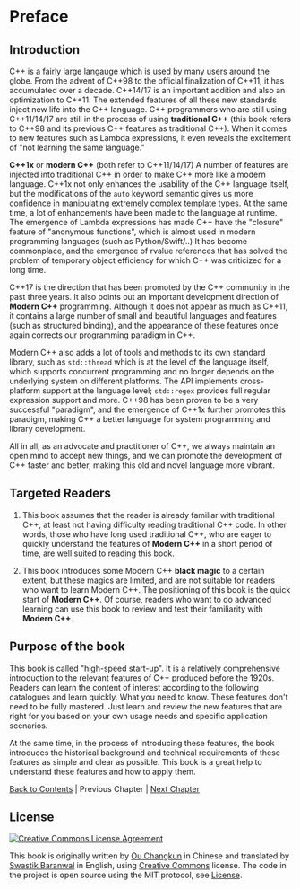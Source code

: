 # Preface

## Introduction

C++ is a fairly large langauge which is used by many users around the globe. From the advent of C++98 to the official finalization of C++11, it has accumulated over a decade. C++14/17 is an important addition and also an optimization to C++11. The extended features of all these new standards inject new life into the C++ language.
C++ programmers who are still using C++11/14/17 are still in the process of using **traditional C++** (this book refers to C++98 and its previous C++ features as traditional C++). When it comes to new features such as Lambda expressions, it even reveals the excitement of "not learning the same language."

**C++1x** or **modern C++** (both refer to C++11/14/17) A number of features are injected into traditional C++ in order to make C++ more like a modern language. C++1x not only enhances the usability of the C++ language itself, but the modifications of the `auto` keyword semantic gives us more confidence in manipulating extremely complex template types. At the same time, a lot of enhancements have been made to the language at runtime. The emergence of Lambda expressions has made C++ have the "closure" feature of "anonymous functions", which is almost used in modern programming languages ​​(such as Python/Swift/..) It has become commonplace, and the emergence of rvalue references that has solved the problem of temporary object efficiency for which C++ was criticized for a long time.

C++17 is the direction that has been promoted by the C++ community in the past three years. It also points out an important development direction of **Modern C++** programming. Although it does not appear as much as C++11, it contains a large number of small and beautiful languages ​​and features (such as structured binding), and the appearance of these features once again corrects our programming paradigm in C++.

Modern C++ also adds a lot of tools and methods to its own standard library, such as `std::thread` which is at the level of the language itself, which supports concurrent programming and no longer depends on the underlying system on different platforms. The API implements cross-platform support at the language level; `std::regex` provides full regular expression support and more. C++98 has been proven to be a very successful "paradigm", and the emergence of C++1x further promotes this paradigm, making C++ a better language for system programming and library development.

All in all, as an advocate and practitioner of C++, we always maintain an open mind to accept new things, and we can promote the development of C++ faster and better, making this old and novel language more vibrant.

## Targeted Readers

1. This book assumes that the reader is already familiar with traditional C++, at least not having difficulty reading traditional C++ code. In other words, those who have long used traditional C++, who are eager to quickly understand the features of **Modern C++** in a short period of time, are well suited to reading this book.

2. This book introduces some Modern C++ **black magic** to a certain extent, but these magics are limited, and are not suitable for readers who want to learn Modern C++. The positioning of this book is the quick start of **Modern C++**. Of course, readers who want to do advanced learning can use this book to review and test their familiarity with **Modern C++**.

## Purpose of the book

This book is called "high-speed start-up". It is a relatively comprehensive introduction to the relevant features of C++ produced before the 1920s. Readers can learn the content of interest according to the following catalogues and learn quickly. What you need to know. These features don't need to be fully mastered. Just learn and review the new features that are right for you based on your own usage needs and specific application scenarios.

At the same time, in the process of introducing these features, the book introduces the historical background and technical requirements of these features as simple and clear as possible. This book is a great help to understand these features and how to apply them.

[Back to Contents](./toc.md) | Previous Chapter | [Next Chapter](./01-intro.md)

## License

<a rel="license" href="http://creativecommons.org/licenses/by-nc-nd/4.0/"><img alt="Creative Commons License Agreement" style="border-width:0" src ="https://i.creativecommons.org/l/by-nc-nd/4.0/80x15.png" /></a>

This book is originally written by [Ou Changkun](https://github.com/changkun) in Chinese and translated by [Swastik Baranwal](https://github.com/Delta456) in English, using [Creative Commons](http://creativecommons.org/licenses/by-Nc-nd/4.0/) license. The code in the project is open source using the MIT protocol, see [License](../../LICENSE).



